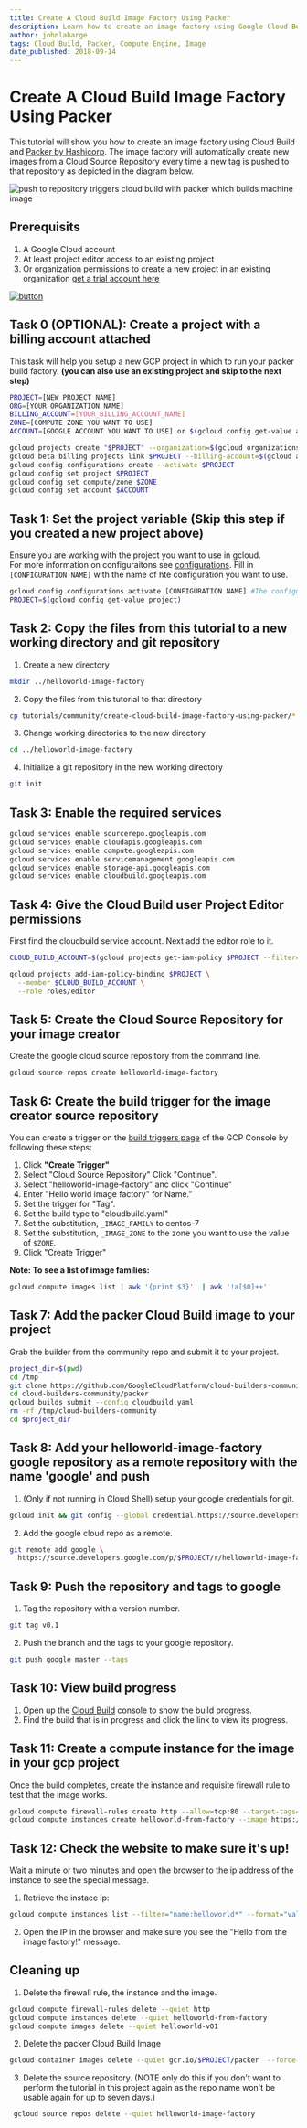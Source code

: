 ```yaml
---
title: Create A Cloud Build Image Factory Using Packer
description: Learn how to create an image factory using Google Cloud Build and Packer.
author: johnlabarge
tags: Cloud Build, Packer, Compute Engine, Image
date_published: 2018-09-14
---
```



# Create A Cloud Build Image Factory Using Packer

This tutorial will show you how to create an image factory using Cloud Build and [Packer by Hashicorp](https://packer.io). The image factory will automatically create new images from a Cloud Source Repository every time a new tag is pushed to that repository as depicted in the diagram below.

![ push to repository triggers cloud build with packer which builds machine image](packer-tutorial.png)

## Prerequisits
1. A Google Cloud account 
1. At least project editor access to an existing project 
1. Or organization permissions to create a new project in an existing organization [get a trial account here](https://console.cloud.google.com/freetrial?authuser=2&_ga=2.213928212.-2042919442.1528299768&_gac=1.89261801.1536929612.CjwKCAjwuO3cBRAyEiwAzOxKslw2lWJAN82nAhsu1azihQgX_7aQjek2MPEjanoAwKL5g70Rp0b9zRoCgFwQAvD_BwE)

[![button](http://gstatic.com/cloudssh/images/open-btn.png)](https://console.cloud.google.com/cloudshell/open?git_repo=https://github.com/GoogleCloudPlatform/community&page=editor&tutorial=tutorials/create-cloud-build-image-factory-using-packer/index.md)


## Task 0 (OPTIONAL): Create a project with a billing account attached 
This task will help you setup a new GCP project in which to run your packer build factory. 
**(you can also use an existing project and skip to the next step)**
```sh
PROJECT=[NEW PROJECT NAME]
ORG=[YOUR ORGANIZATION NAME]
BILLING_ACCOUNT=[YOUR_BILLING_ACCOUNT_NAME]
ZONE=[COMPUTE ZONE YOU WANT TO USE]
ACCOUNT=[GOOGLE ACCOUNT YOU WANT TO USE] or $(gcloud config get-value account)
```
```sh
gcloud projects create "$PROJECT" --organization=$(gcloud organizations list --format="value(name)" --filter="(displayName='$ORG')")
gcloud beta billing projects link $PROJECT --billing-account=$(gcloud alpha billing accounts list --format='value(name)' --filter="(displayName='$BILLING_ACCOUNT')")
gcloud config configurations create --activate $PROJECT
gcloud config set project $PROJECT
gcloud config set compute/zone $ZONE
gcloud config set account $ACCOUNT
```

## Task 1: Set the project variable (Skip this step if you created a new project above)
Ensure you are working with the project you want to use in gcloud.  
For more information on configuraitons see [configurations](https://cloud.google.com/sdk/gcloud/reference/config/configurations/). 
Fill in ```[CONFIGURATION NAME]``` with the name of hte configuration you want to use. 
```sh
gcloud config configurations activate [CONFIGURATION NAME] #The configuration for the project you want to use
PROJECT=$(gcloud config get-value project)
```

## Task 2: Copy the files from this tutorial to a new working directory and git repository
1. Create a new directory
```sh 
mkdir ../helloworld-image-factory
```
2. Copy the files from this tutorial to that directory
```sh
cp tutorials/community/create-cloud-build-image-factory-using-packer/* ../helloworld-image-factory 
```
3. Change working directories to the new directory
```sh 
cd ../helloworld-image-factory
```
4. Initialize a git repository in the new working directory
```sh
git init
```

## Task 3: Enable the required services
```sh
gcloud services enable sourcerepo.googleapis.com
gcloud services enable cloudapis.googleapis.com 
gcloud services enable compute.googleapis.com
gcloud services enable servicemanagement.googleapis.com 
gcloud services enable storage-api.googleapis.com  
gcloud services enable cloudbuild.googleapis.com
```

## Task 4: Give the Cloud Build user Project Editor permissions 
First find the cloudbuild service account. Next add the editor role to it. 
```sh
CLOUD_BUILD_ACCOUNT=$(gcloud projects get-iam-policy $PROJECT --filter="(bindings.role:roles/cloudbuild)"  --flatten="bindings[].members" --format="value(bindings.members[])")

gcloud projects add-iam-policy-binding $PROJECT \
  --member $CLOUD_BUILD_ACCOUNT \
  --role roles/editor   
```

## Task 5: Create the Cloud Source Repository for your image creator 
Create the google cloud source repository from the command line. 
```sh
gcloud source repos create helloworld-image-factory
```
 
## Task 6: Create the build trigger for the image creator source repository 
You can create a trigger on the [build triggers page](https://console.cloud.google.com/cloud-build/triggers) of the GCP Console by following these steps:

1. Click **"Create Trigger"**
1. Select "Cloud Source Repository" Click "Continue".
1. Select "helloworld-image-factory" anc click "Continue" 
1. Enter "Hello world image factory" for Name." 
1. Set the trigger for "Tag". 
1. Set the build type to "cloudbuild.yaml"
1. Set the substitution, ``_IMAGE_FAMILY`` to centos-7
1. Set the substitution, ``_IMAGE_ZONE`` to the zone you want to use the value of ```$ZONE```. 
1. Click "Create Trigger" 

**Note: To see a list of image families:** 
```sh
gcloud compute images list | awk '{print $3}'  | awk '!a[$0]++'
```

## Task 7: Add the packer Cloud Build image to your project
Grab the builder from the community repo and submit it to your project. 
```sh
project_dir=$(pwd)
cd /tmp
git clone https://github.com/GoogleCloudPlatform/cloud-builders-community.git
cd cloud-builders-community/packer
gcloud builds submit --config cloudbuild.yaml
rm -rf /tmp/cloud-builders-community
cd $project_dir
```

## Task 8: Add your helloworld-image-factory google repository as a remote repository with the name 'google' and push 
1. (Only if not running in Cloud Shell) setup your google credentials for git. 
```sh 
gcloud init && git config --global credential.https://source.developers.google.com.helper gcloud.sh
```
2. Add the google cloud repo as a remote. 
```sh 
git remote add google \
  https://source.developers.google.com/p/$PROJECT/r/helloworld-image-factory
```

## Task 9: Push the repository and tags to google
1. Tag the repository with a version number.
```sh 
git tag v0.1
```
2. Push the branch and the tags to your google repository.
```sh
git push google master --tags
```

## Task 10: View build progress 
1. Open up the [Cloud Build](https://console.cloud.google.com/cloud-build) console to show the build progress.
2. Find the build that is in progress and click the link to view its progress. 

## Task 11: Create a compute instance for the image in your gcp project 
Once the build completes, create the instance and requisite firewall rule to test that the image works.
```sh
gcloud compute firewall-rules create http --allow=tcp:80 --target-tags=http-server --source-ranges=0.0.0.0/0 
gcloud compute instances create helloworld-from-factory --image https://www.googleapis.com/compute/v1/projects/$PROJECT/global/images/helloworld-v01 --tags=http-server --zone=$ZONE
```


## Task 12: Check the website to make sure it's up! 
Wait a minute or two minutes and open the browser to the ip address of the instance to see the special message.
1. Retrieve the instace ip: 
```sh
gcloud compute instances list --filter="name:helloworld*" --format="value(networkInterfaces[0].accessConfigs[0].natIP)"
``` 
2. Open the IP in the browser and make sure you see the "Hello from the image factory!" message. 

## Cleaning up

1. Delete the firewall rule, the instance and the image. 
```sh
gcloud compute firewall-rules delete --quiet http
gcloud compute instances delete --quiet helloworld-from-factory
gcloud compute images delete --quiet helloworld-v01 
```

2. Delete the packer Cloud Build Image
```sh
gcloud container images delete --quiet gcr.io/$PROJECT/packer  --force-delete-tags
```

3. Delete the source repository.  (NOTE only do this if you don't want to perform the tutorial in this project again as the repo name won't be usable again for up to seven days.)
```sh 
 gcloud source repos delete --quiet helloworld-image-factory
```
